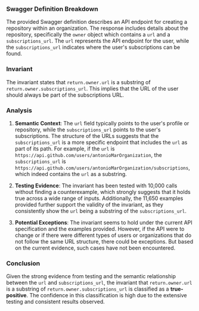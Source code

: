 ### Swagger Definition Breakdown
The provided Swagger definition describes an API endpoint for creating a repository within an organization. The response includes details about the repository, specifically the `owner` object which contains a `url` and a `subscriptions_url`. The `url` represents the API endpoint for the user, while the `subscriptions_url` indicates where the user's subscriptions can be found.

### Invariant
The invariant states that `return.owner.url` is a substring of `return.owner.subscriptions_url`. This implies that the URL of the user should always be part of the subscriptions URL.

### Analysis
1. **Semantic Context**: The `url` field typically points to the user's profile or repository, while the `subscriptions_url` points to the user's subscriptions. The structure of the URLs suggests that the `subscriptions_url` is a more specific endpoint that includes the `url` as part of its path. For example, if the `url` is `https://api.github.com/users/antonioMarOrganization`, the `subscriptions_url` is `https://api.github.com/users/antonioMarOrganization/subscriptions`, which indeed contains the `url` as a substring.

2. **Testing Evidence**: The invariant has been tested with 10,000 calls without finding a counterexample, which strongly suggests that it holds true across a wide range of inputs. Additionally, the 11,650 examples provided further support the validity of the invariant, as they consistently show the `url` being a substring of the `subscriptions_url`.

3. **Potential Exceptions**: The invariant seems to hold under the current API specification and the examples provided. However, if the API were to change or if there were different types of users or organizations that do not follow the same URL structure, there could be exceptions. But based on the current evidence, such cases have not been encountered.

### Conclusion
Given the strong evidence from testing and the semantic relationship between the `url` and `subscriptions_url`, the invariant that `return.owner.url` is a substring of `return.owner.subscriptions_url` is classified as a **true-positive**. The confidence in this classification is high due to the extensive testing and consistent results observed.
